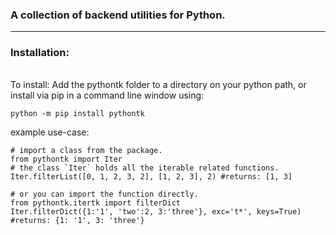 ### A collection of backend utilities for Python.

---

### Installation:

###### 

To install:
Add the pythontk folder to a directory on your python path, or
install via pip in a command line window using:
```
python -m pip install pythontk
```

example use-case:
```
# import a class from the package.
from pythontk import Iter
# the class `Iter` holds all the iterable related functions.
Iter.filterList([0, 1, 2, 3, 2], [1, 2, 3], 2) #returns: [1, 3]
```
```
# or you can import the function directly.
from pythontk.itertk import filterDict
Iter.filterDict({1:'1', 'two':2, 3:'three'}, exc='t*', keys=True) #returns: {1: '1', 3: 'three'}
```